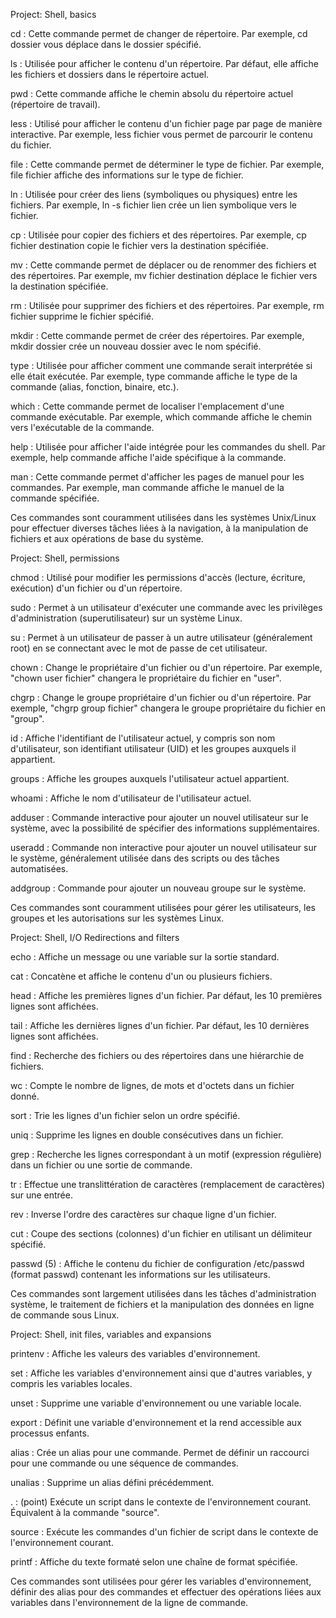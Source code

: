 Project: Shell, basics

cd : Cette commande permet de changer de répertoire. Par exemple, cd dossier vous déplace dans le dossier spécifié.

ls : Utilisée pour afficher le contenu d'un répertoire. Par défaut, elle affiche les fichiers et dossiers dans le répertoire actuel.

pwd : Cette commande affiche le chemin absolu du répertoire actuel (répertoire de travail).

less : Utilisé pour afficher le contenu d'un fichier page par page de manière interactive. Par exemple, less fichier vous permet de parcourir le contenu du fichier.

file : Cette commande permet de déterminer le type de fichier. Par exemple, file fichier affiche des informations sur le type de fichier.

ln : Utilisée pour créer des liens (symboliques ou physiques) entre les fichiers. Par exemple, ln -s fichier lien crée un lien symbolique vers le fichier.

cp : Utilisée pour copier des fichiers et des répertoires. Par exemple, cp fichier destination copie le fichier vers la destination spécifiée.

mv : Cette commande permet de déplacer ou de renommer des fichiers et des répertoires. Par exemple, mv fichier destination déplace le fichier vers la destination spécifiée.

rm : Utilisée pour supprimer des fichiers et des répertoires. Par exemple, rm fichier supprime le fichier spécifié.

mkdir : Cette commande permet de créer des répertoires. Par exemple, mkdir dossier crée un nouveau dossier avec le nom spécifié.

type : Utilisée pour afficher comment une commande serait interprétée si elle était exécutée. Par exemple, type commande affiche le type de la commande (alias, fonction, binaire, etc.).

which : Cette commande permet de localiser l'emplacement d'une commande exécutable. Par exemple, which commande affiche le chemin vers l'exécutable de la commande.

help : Utilisée pour afficher l'aide intégrée pour les commandes du shell. Par exemple, help commande affiche l'aide spécifique à la commande.

man : Cette commande permet d'afficher les pages de manuel pour les commandes. Par exemple, man commande affiche le manuel de la commande spécifiée.

Ces commandes sont couramment utilisées dans les systèmes Unix/Linux pour effectuer diverses tâches liées à la navigation, à la manipulation de fichiers et aux opérations de base du système.


Project: Shell, permissions

chmod : Utilisé pour modifier les permissions d'accès (lecture, écriture, exécution) d'un fichier ou d'un répertoire.

sudo : Permet à un utilisateur d'exécuter une commande avec les privilèges d'administration (superutilisateur) sur un système Linux.

su : Permet à un utilisateur de passer à un autre utilisateur (généralement root) en se connectant avec le mot de passe de cet utilisateur.

chown : Change le propriétaire d'un fichier ou d'un répertoire. Par exemple, "chown user fichier" changera le propriétaire du fichier en "user".

chgrp : Change le groupe propriétaire d'un fichier ou d'un répertoire. Par exemple, "chgrp group fichier" changera le groupe propriétaire du fichier en "group".

id : Affiche l'identifiant de l'utilisateur actuel, y compris son nom d'utilisateur, son identifiant utilisateur (UID) et les groupes auxquels il appartient.

groups : Affiche les groupes auxquels l'utilisateur actuel appartient.

whoami : Affiche le nom d'utilisateur de l'utilisateur actuel.

adduser : Commande interactive pour ajouter un nouvel utilisateur sur le système, avec la possibilité de spécifier des informations supplémentaires.

useradd : Commande non interactive pour ajouter un nouvel utilisateur sur le système, généralement utilisée dans des scripts ou des tâches automatisées.

addgroup : Commande pour ajouter un nouveau groupe sur le système.

Ces commandes sont couramment utilisées pour gérer les utilisateurs, les groupes et les autorisations sur les systèmes Linux.


Project: Shell, I/O Redirections and filters

echo : Affiche un message ou une variable sur la sortie standard.

cat : Concatène et affiche le contenu d'un ou plusieurs fichiers.

head : Affiche les premières lignes d'un fichier. Par défaut, les 10 premières lignes sont affichées.

tail : Affiche les dernières lignes d'un fichier. Par défaut, les 10 dernières lignes sont affichées.

find : Recherche des fichiers ou des répertoires dans une hiérarchie de fichiers.

wc : Compte le nombre de lignes, de mots et d'octets dans un fichier donné.

sort : Trie les lignes d'un fichier selon un ordre spécifié.

uniq : Supprime les lignes en double consécutives dans un fichier.

grep : Recherche les lignes correspondant à un motif (expression régulière) dans un fichier ou une sortie de commande.

tr : Effectue une translittération de caractères (remplacement de caractères) sur une entrée.

rev : Inverse l'ordre des caractères sur chaque ligne d'un fichier.

cut : Coupe des sections (colonnes) d'un fichier en utilisant un délimiteur spécifié.

passwd (5) : Affiche le contenu du fichier de configuration /etc/passwd (format passwd) contenant les informations sur les utilisateurs.

Ces commandes sont largement utilisées dans les tâches d'administration système, le traitement de fichiers et la manipulation des données en ligne de commande sous Linux.


Project: Shell, init files, variables and expansions

printenv : Affiche les valeurs des variables d'environnement.

set : Affiche les variables d'environnement ainsi que d'autres variables, y compris les variables locales.

unset : Supprime une variable d'environnement ou une variable locale.

export : Définit une variable d'environnement et la rend accessible aux processus enfants.

alias : Crée un alias pour une commande. Permet de définir un raccourci pour une commande ou une séquence de commandes.

unalias : Supprime un alias défini précédemment.

. : (point) Exécute un script dans le contexte de l'environnement courant. Équivalent à la commande "source".

source : Exécute les commandes d'un fichier de script dans le contexte de l'environnement courant.

printf : Affiche du texte formaté selon une chaîne de format spécifiée.

Ces commandes sont utilisées pour gérer les variables d'environnement, définir des alias pour des commandes et effectuer des opérations liées aux variables dans l'environnement de la ligne de commande.
